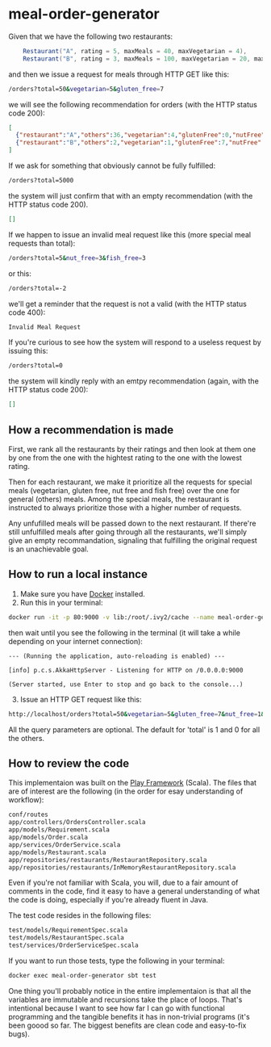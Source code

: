 # meal-order-generator

Given that we have the following two restaurants:

```Scala
    Restaurant("A", rating = 5, maxMeals = 40, maxVegetarian = 4),
    Restaurant("B", rating = 3, maxMeals = 100, maxVegetarian = 20, maxGlutenFree = 20)
```
and then we issue a request for meals through HTTP GET like this:

```bash
/orders?total=50&vegetarian=5&gluten_free=7
```
we will see the following recommendation for orders (with the HTTP status code 200):

```json
[
  {"restaurant":"A","others":36,"vegetarian":4,"glutenFree":0,"nutFree":0,"fishFree":0},
  {"restaurant":"B","others":2,"vegetarian":1,"glutenFree":7,"nutFree":0,"fishFree":0}
]
```



If we ask for something that obviously cannot be fully fulfilled:

```bash
/orders?total=5000
```
the system will just confirm that with an empty recommendation (with the HTTP status code 200).
```json
[]
```

If we happen to issue an invalid meal request like this (more special meal requests than total):

```bash
/orders?total=5&nut_free=3&fish_free=3
```
or this:

```bash
/orders?total=-2
```

we'll get a reminder that the request is not a valid (with the HTTP status code 400):

```bash
Invalid Meal Request
```

If you're curious to see how the system will respond to a useless request by issuing this:
```bash
/orders?total=0
```
the system will kindly reply with an emtpy recommendation (again, with the HTTP status code 200):
```json
[]
```

## How a recommendation is made

First, we rank all the restaurants by their ratings and then look at them one by one from the one with the hightest rating
to the one with the lowest rating. 

Then for each restaurant, we make it prioritize all the requests for special meals (vegetarian, gluten free, nut free and fish free) over
the one for general (others) meals. Among the special meals, the restaurant is instructed to always prioritize those with a higher number of
requests. 

Any unfufilled meals will be passed down to the next restaurant. If there're still unfulfilled meals after going through
all the restaurants, we'll simply give an empty recommandation, signaling that fulfilling the original request is an 
unachievable goal. 

## How to run a local instance
1. Make sure you have [Docker](https://www.docker.com/community-edition#/download) installed.
2. Run this in your terminal:
```bash
docker run -it -p 80:9000 -v lib:/root/.ivy2/cache --name meal-order-generator --rm iluvzhouying/meal-order-generator
```
  then wait until you see the following in the terminal (it will take a while depending on your internet connection):
```
--- (Running the application, auto-reloading is enabled) ---

[info] p.c.s.AkkaHttpServer - Listening for HTTP on /0.0.0.0:9000

(Server started, use Enter to stop and go back to the console...)

```
3. Issue an HTTP GET request like this:
```bash
http://localhost/orders?total=50&vegetarian=5&gluten_free=7&nut_free=1&fish_free=23
```
All the query parameters are optional. The default for 'total' is 1 and 0 for all the others.

## How to review the code
This implementaion was built on the [Play Framework](https://www.playframework.com/) (Scala). The files that are of interest are the following (in the order for esay understanding of workflow): 
```bash
conf/routes
app/controllers/OrdersController.scala
app/models/Requirement.scala
app/models/Order.scala
app/services/OrderService.scala
app/models/Restaurant.scala
app/repositories/restaurants/RestaurantRepository.scala
app/repositories/restaurants/InMemoryRestaurantRepository.scala
```
Even if you're not familiar with Scala, you will, due to a fair amount of comments in the code, find it easy to have a general understanding of what the code is doing, especially 
if you're already fluent in Java.

The test code resides in the following files:
```bash
test/models/RequirementSpec.scala
test/models/RestaurantSpec.scala
test/services/OrderServiceSpec.scala
```
If you want to run those tests, type the following in your terminal:
```bash
docker exec meal-order-generator sbt test
```

One thing you'll probably notice in the entire implementaion is that all the variables are immutable and recursions take the place of loops. 
That's intentional because I want to see how far I can go with functional programming and the tangible benefits it has in
non-trivial programs (it's been goood so far. The biggest benefits are clean code and easy-to-fix bugs).





